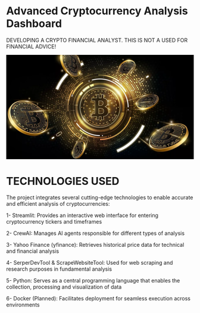 # Advanced Cryptocurrency Analysis Dashboard

DEVELOPING A CRYPTO FINANCIAL ANALYST. THIS IS NOT A USED FOR FINANCIAL ADVICE!

![Bitcoin](images/bitcoin.png)

# TECHNOLOGIES USED

The project integrates several cutting-edge technologies to enable accurate and efficient analysis of cryptocurrencies:

1- Streamlit: Provides an interactive web interface for entering cryptocurrency tickers and timeframes

2- CrewAI: Manages AI agents responsible for different types of analysis

3- Yahoo Finance (yfinance): Retrieves historical price data for technical and financial analysis

4- SerperDevTool & ScrapeWebsiteTool: Used for web scraping and research purposes in fundamental analysis

5- Python: Serves as a central programming language that enables the collection, processing and visualization of data

6- Docker (Planned): Facilitates deployment for seamless execution across environments
